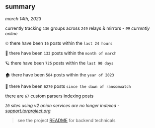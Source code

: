 
## summary
_march 14th, 2023_

currently tracking `136` groups across `249` relays & mirrors - _`99` currently online_

⏲ there have been `16` posts within the `last 24 hours`

🦈 there have been `133` posts within the `month of march`

🪐 there have been `725` posts within the `last 90 days`

🏚 there have been `584` posts within the `year of 2023`

🦕 there have been `6270` posts `since the dawn of ransomwatch`

there are `67` custom parsers indexing posts

_`20` sites using v2 onion services are no longer indexed - [support.torproject.org](https://support.torproject.org/onionservices/v2-deprecation/)_

> see the project [README](https://github.com/joshhighet/ransomwatch#ransomwatch--) for backend technicals
